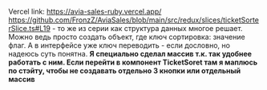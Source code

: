 Vercel link: https://avia-sales-ruby.vercel.app/
<br>
https://github.com/FronzZ/AviaSales/blob/main/src/redux/slices/ticketSorterSlice.ts#L19 - то же из серии как структура данных многое решает. Можно ведь просто создать объект, где ключ сортировка: значение флаг. А в интерфейсе уже ключ переводить - если дословно, но надеюсь суть понятна. <b>Я специально сделал массив т.к. так удобнее работать с ним. Если перейти в компонент TicketSoret там я маплюсь по стэйту, чтобы не создавать отдельно 3 кнопки или отдельный массив </b>


